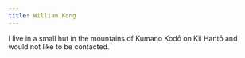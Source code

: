 ```yaml
---
title: William Kong
---
```


I live in a small hut in the mountains of Kumano Kodō on Kii Hantō and would not
like to be contacted.

